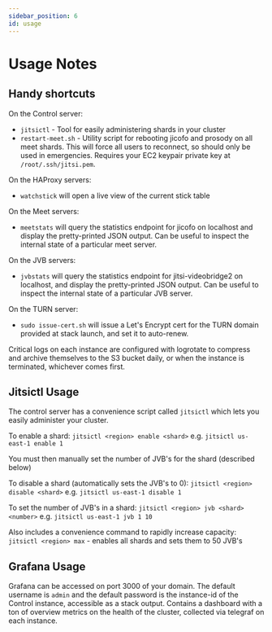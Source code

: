 ```yaml
---
sidebar_position: 6
id: usage
---
```


# Usage Notes

## Handy shortcuts

On the Control server:
* `jitsictl` - Tool for easily administering shards in your cluster
* `restart-meet.sh` - Utility script for rebooting jicofo and prosody on all meet shards. This will force all users to reconnect, so should only be used in emergencies. Requires your EC2 keypair private key at `/root/.ssh/jitsi.pem`.

On the HAProxy servers:
* `watchstick` will open a live view of the current stick table

On the Meet servers:
* `meetstats` will query the statistics endpoint for jicofo on localhost and display the pretty-printed JSON output. Can be useful to inspect the internal state of a particular meet server.

On the JVB servers:
* `jvbstats` will query the statistics endpoint for jitsi-videobridge2 on localhost, and display the pretty-printed JSON output. Can be useful to inspect the internal state of a particular JVB server.

On the TURN server:
* `sudo issue-cert.sh` will issue a Let's Encrypt cert for the TURN domain provided at stack launch, and set it to auto-renew.

Critical logs on each instance are configured with logrotate to compress and archive themselves to the S3 bucket daily, or when the instance is terminated, whichever comes first.

## Jitsictl Usage
The control server has a convenience script called `jitsictl` which lets you easily administer your cluster.

To enable a shard:
`jitsictl <region> enable <shard>`
e.g.
`jitsictl us-east-1 enable 1`

You must then manually set the number of JVB's for the shard (described below)

To disable a shard (automatically sets the JVB's to 0):
`jitsictl <region> disable <shard>`
e.g.
`jitsictl us-east-1 disable 1`

To set the number of JVB's in a shard:
`jitsictl <region> jvb <shard> <number>`
e.g.
`jitsictl us-east-1 jvb 1 10`

Also includes a convenience command to rapidly increase capacity:
`jitsictl <region> max` - enables all shards and sets them to 50 JVB's

## Grafana Usage
Grafana can be accessed on port 3000 of your domain. The default username is `admin` and the default password is the instance-id of the Control instance, accessible as a stack output. Contains a dashboard with a ton of overview metrics on the health of the cluster, collected via telegraf on each instance.
